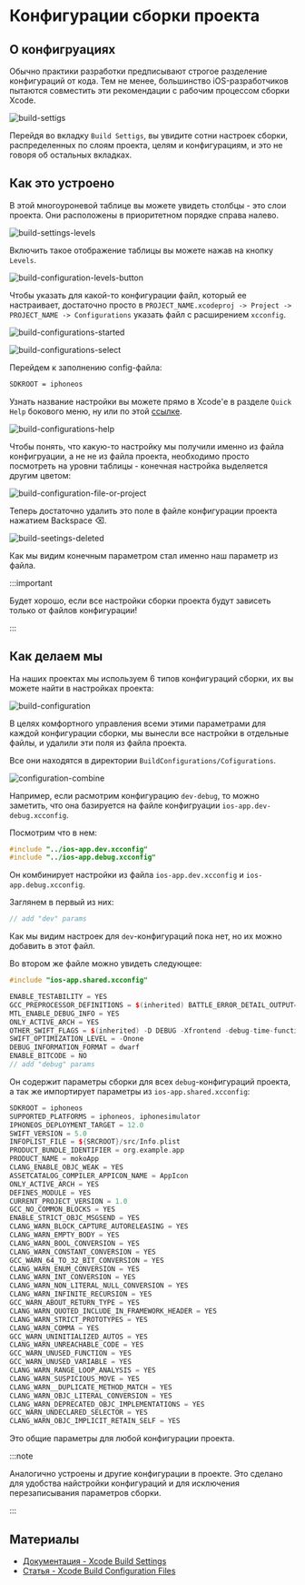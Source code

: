 #  Конфигурации сборки проекта


## О конфигруациях 

Обычно практики разработки предписывают строгое разделение конфигураций от кода. Тем не менее, большинство iOS-разработчиков пытаются совместить эти рекомендации с рабочим процессом сборки Xcode.

![build-settigs](build-configuration/build-configurations-settings.png)

Перейдя во вкладку `Build Settigs`, вы увидите сотни настроек сборки, распределенных по слоям проекта, целям и конфигурациям, и это не говоря об остальных вкладках.


## Как это устроено

В этой многоуроневой таблице вы можете увидеть столбцы - это слои проекта. 
Они расположены в приоритетном порядке справа налево. 

![build-settings-levels](build-configuration/build-configurations-params-level.png)

Включить такое отображение таблицы вы можете нажав на кнопку `Levels`.

![build-configuration-levels-button](build-configuration/build-configuration-levels-button.png)

Чтобы указать для какой-то конфигурации файл, который ее настраивает, достаточно просто в `PROJECT_NAME.xcodeproj -> Project -> PROJECT_NAME -> Configurations` указать файл с расширением `xcconfig`.

![build-configurations-started](build-configuration/build-configurations-empty.png)

![build-configurations-select](build-configuration/build-configuration-select.png)

Перейдем к заполнению config-файла:

```bash
SDKROOT = iphoneos
```

Узнать название настройки вы можете прямо в Xcode'е в разделе `Quick Help` бокового меню, ну или по этой [ссылке](https://xcodebuildsettings.com).

![build-configurations-help](build-configuration/build-configurations-quick-help.png)

Чтобы понять, что какую-то настройку мы получили именно из файла конфигруации, а не не из файла проекта, необходимо просто посмотреть на уровни таблицы - конечная настройка выделяется другим цветом:

![build-configuration-file-or-project](build-configuration/build-configurations-file-or-project-settings.png)

Теперь достаточно удалить это поле в файле конфигурации проекта нажатием Backspace ⌫.

![build-seetings-deleted](build-configuration/build-configurations-deleted.png)

Как мы видим конечным параметром стал именно наш параметр из файла.

:::important

Будет хорошо, если все настройки сборки проекта будут зависеть только от файлов конфигурации!

:::


## Как делаем мы
На наших проектах мы используем 6 типов конфигураций сборки, их вы можете найти в настройках проекта:

![build-configuration](build-configuration/build-configurations.png)

В целях комфортного управления всеми этими параметрами для каждой конфигурации сборки, мы вынесли все настройки в отдельные файлы, и удалили эти поля из файла проекта.

Все они находятся в директории `BuildConfigurations/Cofigurations`.

![configuration-combine](build-configuration/build-configurations-combine.png)

Например, если расмотрим конфигурацию `dev-debug`, то можно заметить, что она базируется на файле конфигруации `ios-app.dev-debug.xcconfig`. 

Посмотрим что в нем:
```cpp
#include "../ios-app.dev.xcconfig"
#include "../ios-app.debug.xcconfig"
```

Он комбинирует настройки из файла `ios-app.dev.xcconfig` и `ios-app.debug.xcconfig`. 

Заглянем в первый из них:
```cpp
// add "dev" params
```

Как мы видим настроек для `dev`-конфигураций пока нет, но их можно добавить в этот файл.

Во втором же файле можно увидеть следующее:

```cpp
#include "ios-app.shared.xcconfig"

ENABLE_TESTABILITY = YES
GCC_PREPROCESSOR_DEFINITIONS = $(inherited) BATTLE_ERROR_DETAIL_OUTPUT=1 SR_ENABLE_LOG=1 DEBUG=1
MTL_ENABLE_DEBUG_INFO = YES
ONLY_ACTIVE_ARCH = YES
OTHER_SWIFT_FLAGS = $(inherited) -D DEBUG -Xfrontend -debug-time-function-bodies -Xfrontend -warn-long-function-bodies=500
SWIFT_OPTIMIZATION_LEVEL = -Onone
DEBUG_INFORMATION_FORMAT = dwarf
ENABLE_BITCODE = NO
// add "debug" params
```

Он содержит параметры сборки для всех `debug`-конфигураций проекта, а так же импортирует параметры из `ios-app.shared.xcconfig`:

```cpp
SDKROOT = iphoneos
SUPPORTED_PLATFORMS = iphoneos, iphonesimulator
IPHONEOS_DEPLOYMENT_TARGET = 12.0
SWIFT_VERSION = 5.0
INFOPLIST_FILE = ${SRCROOT}/src/Info.plist
PRODUCT_BUNDLE_IDENTIFIER = org.example.app
PRODUCT_NAME = mokoApp
CLANG_ENABLE_OBJC_WEAK = YES
ASSETCATALOG_COMPILER_APPICON_NAME = AppIcon
ONLY_ACTIVE_ARCH = YES
DEFINES_MODULE = YES
CURRENT_PROJECT_VERSION = 1.0
GCC_NO_COMMON_BLOCKS = YES
ENABLE_STRICT_OBJC_MSGSEND = YES
CLANG_WARN_BLOCK_CAPTURE_AUTORELEASING = YES
CLANG_WARN_EMPTY_BODY = YES
CLANG_WARN_BOOL_CONVERSION = YES
CLANG_WARN_CONSTANT_CONVERSION = YES
GCC_WARN_64_TO_32_BIT_CONVERSION = YES
CLANG_WARN_ENUM_CONVERSION = YES
CLANG_WARN_INT_CONVERSION = YES
CLANG_WARN_NON_LITERAL_NULL_CONVERSION = YES
CLANG_WARN_INFINITE_RECURSION = YES
GCC_WARN_ABOUT_RETURN_TYPE = YES
CLANG_WARN_QUOTED_INCLUDE_IN_FRAMEWORK_HEADER = YES
CLANG_WARN_STRICT_PROTOTYPES = YES
CLANG_WARN_COMMA = YES
GCC_WARN_UNINITIALIZED_AUTOS = YES
CLANG_WARN_UNREACHABLE_CODE = YES
GCC_WARN_UNUSED_FUNCTION = YES
GCC_WARN_UNUSED_VARIABLE = YES
CLANG_WARN_RANGE_LOOP_ANALYSIS = YES
CLANG_WARN_SUSPICIOUS_MOVE = YES
CLANG_WARN__DUPLICATE_METHOD_MATCH = YES
CLANG_WARN_OBJC_LITERAL_CONVERSION = YES
CLANG_WARN_DEPRECATED_OBJC_IMPLEMENTATIONS = YES
GCC_WARN_UNDECLARED_SELECTOR = YES
CLANG_WARN_OBJC_IMPLICIT_RETAIN_SELF = YES
```

Это общие параметры для любой конфигурации проекта.

:::note

Аналогично устроены и другие конфигурации в проекте. Это сделано для удобства найстройки конфигураций и для исключения перезаписывания параметров сборки.

:::

## Материалы

- [Документация - Xcode Build Settings](https://xcodebuildsettings.com)
- [Статья - Xcode Build Configuration Files](https://nshipster.com/xcconfig/)